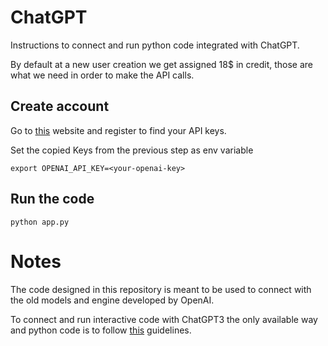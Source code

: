 # ChatGPT

Instructions to connect and run python code integrated with ChatGPT.

By default at a new user creation we get assigned 18$ in credit, those are what we need in order to make the API calls.

## Create account

Go to [this](https://platform.openai.com/account/api-keys) website and register to find your API keys.

Set the copied Keys from the previous step as env variable
```
export OPENAI_API_KEY=<your-openai-key>
```

## Run the code
```
python app.py
```

# Notes

The code designed in this repository is meant to be used to connect with the old models and engine developed by OpenAI.

To connect and run interactive code with ChatGPT3 the only available way and python code is to follow [this](https://github.com/mmabrouk/chatgpt-wrapper) guidelines.